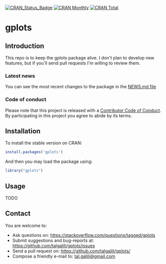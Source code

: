 [![CRAN_Status_Badge](https://www.r-pkg.org/badges/version/gplots)](https://cran.r-project.org/package=gplots)
[![CRAN Monthly](https://cranlogs.r-pkg.org/badges/gplots)](https://cranlogs.r-pkg.org/badges/gplots?color=yellow)
[![CRAN Total](https://cranlogs.r-pkg.org/badges/grand-total/gplots)](https://cranlogs.r-pkg.org/badges/grand-total/gplots?color=yellowgreen)

# gplots


## Introduction

This repo is to keep the gplots package alive. I don't plan to develop new features, but if you'll send pull requests I'm willing to review them.


### Latest news

You can see the most recent changes to the package in the [NEWS.md file](https://talgalili.github.io/gplots/news/index.html)



### Code of conduct

Please note that this project is released with a [Contributor Code of Conduct](https://github.com/talgalili/gplots/blob/master/CODE_OF_CONDUCT.md). By participating in this project you agree to abide by its terms.



## Installation

To install the stable version on CRAN:

```r
install.packages('gplots')
```


And then you may load the package using:

```R
library("gplots")
```

## Usage

TODO


## Contact

You are welcome to:

* Ask questions on: <https://stackoverflow.com/questions/tagged/gplots>
* Submit suggestions and bug-reports at: <https://github.com/talgalili/gplots/issues>
* Send a pull request on: <https://github.com/talgalili/gplots/>
* Compose a friendly e-mail to: <tal.galili@gmail.com>

